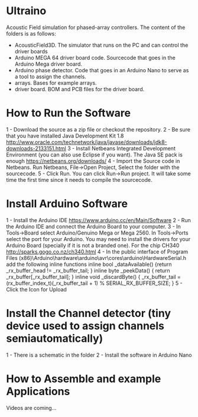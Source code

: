 # Ultraino
Acoustic Field simulation for phased-array controllers. The content of the folders is as follows:
- AcousticField3D. The simulator that runs on the PC and can control the driver boards
- Arduino MEGA 64 driver board code. Sourcecode that goes in the Arduino Mega driver board.
- Arduino phase detector. Code that goes in an Arduino Nano to serve as a tool to assign the channels.
- arrays. Bases for example arrays.
- driver board. BOM and PCB files for the driver board.

# How to Run the Software
1 - Download the source as a zip file or checkout the repository.
2 - Be sure that you have installed Java Development Kit 1.8 http://www.oracle.com/technetwork/java/javase/downloads/jdk8-downloads-2133151.html 
3 - Install Netbeans Integrated Development Environment (you can also use Eclipse if you want). The Java SE pack is enough https://netbeans.org/downloads/
4 - Import the Source code in Netbeans. Run Netbeans, File->Open Project, Select the folder with the sourcecode.
5 - Click Run. You can click Run->Run project. It will take some time the first time since it needs to compile the sourcecode.

# Install Arduino Software
1 - Install the Arduino IDE https://www.arduino.cc/en/Main/Software
2 - Run the Arduino IDE and connect the Arduino Board to your computer.
3 - In Tools->Board select Arduino/Genuino Mega or Mega 2560. In Tools->Ports select the port for your Arduino. You may need to install the drivers for your Arduino Board (specially if it is not a branded one). For the chip CH340 http://sparks.gogo.co.nz/ch340.html
4 - In the public interface of Program Files (x86)\Arduino\hardware\arduino\avr\cores\arduino\HardwareSerial.h
add the following inline functions
inline bool _dataAvailable() {return _rx_buffer_head != _rx_buffer_tail; }
inline byte _peekData() { return _rx_buffer[_rx_buffer_tail]; }
inline void _discardByte() { _rx_buffer_tail = (rx_buffer_index_t)(_rx_buffer_tail + 1) % SERIAL_RX_BUFFER_SIZE; } 
5 - Click the Icon for Upload

# Install the Channel detector (tiny device used to assign channels semiautomatically)
1 - There is a schematic in the folder
2 - Install the software in Arduino Nano

# How to Assemble and example Applications
Videos are coming...

